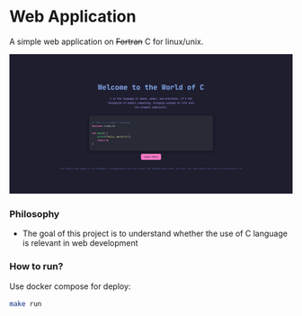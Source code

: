# Web Application
A simple web application on ~~Fortran~~ C for linux/unix.

![Main page screenshot](assets/image.png)

### Philosophy

* The goal of this project is to understand whether the use of C language is relevant in web development

### How to run?

Use docker compose for deploy:

```bash
make run
```